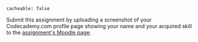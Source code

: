 ```
cacheable: false
```

Submit this assignment by uploading a screenshot of your Codecademy.com profile page showing your name and your acquired skill to the [assignment's Moodle page](https://moodle.pugetsound.edu/moodle/mod/assign/view.php?id=373341).
